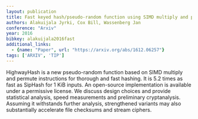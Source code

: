 ```yaml
---
layout: publication
title: Fast keyed hash/pseudo-random function using SIMD multiply and permute
authors: Alakuijala Jyrki, Cox Bill, Wassenberg Jan
conference: "Arxiv"
year: 2016
bibkey: alakuijala2016fast
additional_links:
  - {name: "Paper", url: "https://arxiv.org/abs/1612.06257"}
tags: ['ARXIV', 'TIP']
---
```

HighwayHash is a new pseudo-random function based on SIMD multiply and permute instructions for thorough and fast hashing. It is 5.2 times as fast as SipHash for 1 KiB inputs. An open-source implementation is available under a permissive license. We discuss design choices and provide statistical analysis, speed measurements and preliminary cryptanalysis. Assuming it withstands further analysis, strengthened variants may also substantially accelerate file checksums and stream ciphers.
